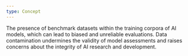 ```yaml
---
type: Concept
---
```


The presence of benchmark datasets within the training corpora of AI models, which can lead to biased and unreliable evaluations. Data contamination undermines the validity of model assessments and raises concerns about the integrity of AI research and development.